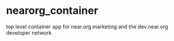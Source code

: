 # nearorg_container
top level container app for near.org marketing and the dev.near.org developer network 
